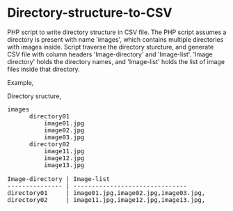 # Directory-structure-to-CSV
PHP script to write directory structure in CSV file.
The PHP script assumes a directory is present with name 'images', which contains multiple directories with images inside.
Script traverse the directory sturcture, and generate CSV file with column headers 'Image-directory' and 'Image-list'.
'Image directory' holds the directory names, and 'Image-list' holds the list of image files inside that directory.

Example,

Directory sructure,
<pre>
images
      directory01
          image01.jpg
          image02.jpg
          image03.jpg
      directory02
          image11.jpg
          image12.jpg
          image13.jpg
</pre?          
imagelist.csv,
<pre>
Image-directory | Image-list
--------------- | -------------------------------
directory01     | image01.jpg,image02.jpg,image03.jpg,
directory02     | image11.jpg,image12.jpg,image13.jpg,
</pre>
